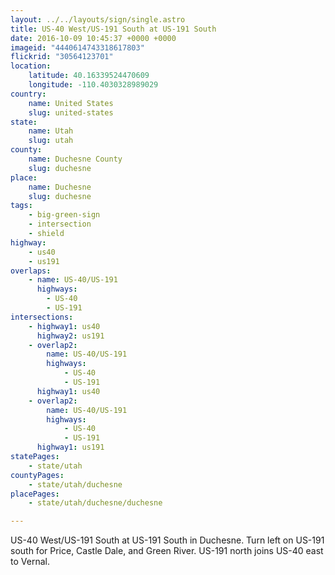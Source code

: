 ```yaml
---
layout: ../../layouts/sign/single.astro
title: US-40 West/US-191 South at US-191 South
date: 2016-10-09 10:45:37 +0000 +0000
imageid: "4440614743318617803"
flickrid: "30564123701"
location:
    latitude: 40.16339524470609
    longitude: -110.4030328989029
country:
    name: United States
    slug: united-states
state:
    name: Utah
    slug: utah
county:
    name: Duchesne County
    slug: duchesne
place:
    name: Duchesne
    slug: duchesne
tags:
    - big-green-sign
    - intersection
    - shield
highway:
    - us40
    - us191
overlaps:
    - name: US-40/US-191
      highways:
        - US-40
        - US-191
intersections:
    - highway1: us40
      highway2: us191
    - overlap2:
        name: US-40/US-191
        highways:
            - US-40
            - US-191
      highway1: us40
    - overlap2:
        name: US-40/US-191
        highways:
            - US-40
            - US-191
      highway1: us191
statePages:
    - state/utah
countyPages:
    - state/utah/duchesne
placePages:
    - state/utah/duchesne/duchesne

---
```

US-40 West/US-191 South at US-191 South in Duchesne.  Turn left on US-191 south for Price, Castle Dale, and Green River.  US-191 north joins US-40 east to Vernal.